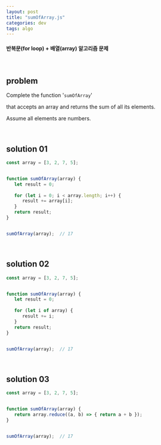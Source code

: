 ```yaml
---
layout: post
title: "sumOfArray.js"
categories: dev
tags: algo
---
```


#### 반복문(for loop) + 배열(array) 알고리즘 문제

<br>

## problem

Complete the function '`sumOfArray`'

that accepts an array and returns the sum of all its elements.

Assume all elements are numbers.

<br>

## solution 01

```javascript
const array = [3, 2, 7, 5];


function sumOfArray(array) {
   let result = 0;
   
   for (let i = 0; i < array.length; i++) {
      result += array[i];
   }
   return result;
}


sumOfArray(array);	// 17
```

<br>

## solution 02

```javascript
const array = [3, 2, 7, 5];


function sumOfArray(array) {
   let result = 0;
   
   for (let i of array) {
      result += i;
   }
   return result;
}


sumOfArray(array);	// 17
```

<br>

## solution 03

```javascript
const array = [3, 2, 7, 5];


function sumOfArray(array) {
   return array.reduce((a, b) => { return a + b });
}


sumOfArray(array);	// 17
```

